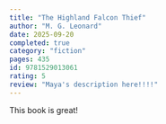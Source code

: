 ```yaml
---
title: "The Highland Falcon Thief"
author: "M. G. Leonard"
date: 2025-09-20
completed: true
category: "fiction"
pages: 435
id: 9781529013061
rating: 5
review: "Maya's description here!!!!"
---
```


This book is great!
